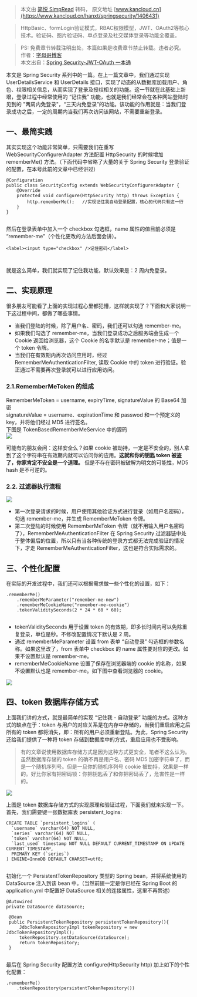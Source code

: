 > 本文由 [简悦 SimpRead](http://ksria.com/simpread/) 转码， 原文地址 [www.kancloud.cn](https://www.kancloud.cn/hanxt/springsecurity/1406431)

> HttpBasic、formLogin验证模式，RBAC权限模型，JWT、OAuth2等核心技术。验证码、图片验证码、单点登录及社交媒体登录等功能全覆盖。

> PS: 免费章节转载注明出处，本篇如果是收费章节禁止转载。违者必究。  
> 作者：[字母哥博客](http://www.zimug.com)  
> 本文出自：[Spring Security-JWT-OAuth 一本通](http://springboot.zimug.com)

本文是 Spring Security 系列中的一篇。在上一篇文章中，我们通过实现 UserDetailsService 和 UserDetails 接口，实现了动态的从数据库加载用户、角色、权限相关信息，从而实现了登录及授权相关的功能。这一节就在此基础上新增，登录过程中经常使用的 “记住我” 功能，也就是我们经常会在各种网站登陆时见到的 "两周内免登录"，“三天内免登录”的功能。该功能的作用就是：当我们登录成功之后，一定的周期内当我们再次访问该网站，不需要重新登录。

一、最简实践
------

其实实现这个功能非常简单，只需要我们在重写 WebSecurityConfigurerAdapter 方法配置 HttpSecurity 的时候增加 rememberMe() 方法。（下面代码中省略了大量的关于 Spring Security 登录验证的配置，在本号此前的文章中已经讲过）

```
@Configuration
public class SecurityConfig extends WebSecurityConfigurerAdapter {
    @Override
    protected void configure(HttpSecurity http) throws Exception {
        http.rememberMe();   //实现记住我自动登录配置，核心的代码只有这一行
    }
}


```

然后在登录表单中加入一个 checkbox 勾选框，name 属性的值目前必须是 “remember-me”（个性化更改的方法后面会讲）。

```
<label><input type="checkbox" />记住密码</label>



```

就是这么简单，我们就实现了记住我功能，默认效果是：2 周内免登录。

二、实现原理
------

很多朋友可能看了上面的实现过程心里都犯懵，这样就实现了？下面和大家说明一下这过程中间，都做了哪些事情。

*   当我们登陆的时候，除了用户名、密码，我们还可以勾选 remember-me。
*   如果我们勾选了 remember-me，当我们登录成功之后服务端会生成一个 Cookie 返回给浏览器，这个 Cookie 的名字默认是 remember-me；值是一个 token 令牌。
*   当我们在有效期内再次访问应用时，经过 RememberMeAuthenticationFilter, 读取 Cookie 中的 token 进行验证。验正通过不需要再次登录就可以进行应用访问。

### 2.1.RememberMeToken 的组成

RememberMeToken = username, expiryTime, signatureValue 的 Base64 加密  
signatureValue = username、expirationTime 和 passwod 和一个预定义的 key，并将他们经过 MD5 进行签名。  
下图是 TokenBasedRememberMeService 中的源码  
![](https://img.kancloud.cn/10/18/10189fefdf9073683d74c955a2c02c2b_1215x404.png)

可能有的朋友会问：这样安全么？如果 cookie 被劫持，一定是不安全的，别人拿到了这个字符串在有效期内就可以访问你的应用。**这就和你的钥匙 token 被盗了，你家肯定不安全是一个道理。** 但是不存在密码被破解为明文的可能性，MD5 hash 是不可逆的。

### 2.2. 过滤器执行流程

![](https://img.kancloud.cn/e9/7c/e97c1601ac0850797df5683349d486ce_1501x327.png)

*   第一次登录请求的时候，用户使用其他验证方式进行登录（如用户名密码），勾选 remember-me，并生成 RememberMeToken 令牌。
*   第二次登陆的时候使用 RememberMeToken 令牌（就不用输入用户名密码了），RememberMeAuthenticationFilter 在 Spring Security 过滤器链中处于整体偏后的位置，所以只有当各种传统的登录方式都无法完成验证的情况下，才走 RememberMeAuthenticationFilter，这也是符合实际需求的。

三、个性化配置
-------

在实际的开发过程中，我们还可以根据需求做一些个性化的设置，如下：

```
.rememberMe()
    .rememberMeParameter("remember-me-new")
    .rememberMeCookieName("remember-me-cookie")
    .tokenValiditySeconds(2 * 24 * 60 * 60);  


```

*   tokenValiditySeconds 用于设置 token 的有效期，即多长时间内可以免除重复登录，单位是秒。不修改配置情况下默认是 2 周。
*   通过 rememberMeParameter 设置 from 表单 “自动登录” 勾选框的参数名称。如果这里改了，from 表单中 checkbox 的 name 属性要对应的更改。如果不设置默认是 remember-me。
*   rememberMeCookieName 设置了保存在浏览器端的 cookie 的名称，如果不设置默认也是 remember-me。如下图中查看浏览器的 cookie。

![](https://img.kancloud.cn/62/55/625501853aa211686855777ef9e4ab65_364x187.png)

四、token 数据库存储方式
---------------

上面我们讲的方式，就是最简单的实现 “记住我 - 自动登录” 功能的方式。这种方式的缺点在于：token 与用户的对应关系是在内存中存储的，当我们重启应用之后所有的 token 都将消失，即：所有的用户必须重新登陆。为此，Spring Security 还给我们提供了一种将 token 存储到数据库中的方式，重启应用也不受影响。

> 有的文章说使用数据库存储方式是因为这种方式更安全，笔者不这么认为。虽然数据库存储的 token 的确不再是用户名、密码 MD5 加密字符串了，而是一个随机序列号。但是一旦你的随机序列号 cookie 被劫持，效果是一样的。好比你家有把密码锁：你把钥匙丢了和你把密码丢了，危害性是一样的。

![](https://img.kancloud.cn/52/bf/52bfd1be308b140ce4f45df5ad95e23c_1344x517.png)

上图是 token 数据库存储方式的实现原理和验证过程，下面我们就来实现一下。首先，我们需要键一张数据库表 persistent_logins:

```
CREATE TABLE `persistent_logins` (
  `username` varchar(64) NOT NULL,
  `series` varchar(64) NOT NULL,
  `token` varchar(64) NOT NULL,
  `last_used` timestamp NOT NULL DEFAULT CURRENT_TIMESTAMP ON UPDATE CURRENT_TIMESTAMP,
  PRIMARY KEY (`series`)
) ENGINE=InnoDB DEFAULT CHARSET=utf8;


```

初始化一个 PersistentTokenRepository 类型的 Spring bean，并将系统使用的 DataSource 注入到该 bean 中。（当然前提一定是你已经在 Spring Boot 的 application.yml 中配置好 DataSource 相关的连接属性，这里不再赘述）

```
@Autowired
private DataSource dataSource;

 @Bean
 public PersistentTokenRepository persistentTokenRepository(){
     JdbcTokenRepositoryImpl tokenRepository = new JdbcTokenRepositoryImpl();
     tokenRepository.setDataSource(dataSource);
     return tokenRepository;
 }


```

最后在 Spring Security 配置方法 configure(HttpSecurity http) 加上如下的个性化配置：

```
.rememberMe()
    .tokenRepository(persistentTokenRepository())


```